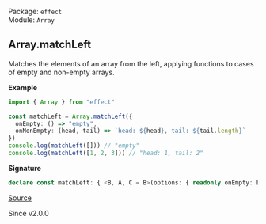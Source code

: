 Package: `effect`<br />
Module: `Array`<br />

## Array.matchLeft

Matches the elements of an array from the left, applying functions to cases of empty and non-empty arrays.

**Example**

```ts
import { Array } from "effect"

const matchLeft = Array.matchLeft({
  onEmpty: () => "empty",
  onNonEmpty: (head, tail) => `head: ${head}, tail: ${tail.length}`
})
console.log(matchLeft([])) // "empty"
console.log(matchLeft([1, 2, 3])) // "head: 1, tail: 2"
```

**Signature**

```ts
declare const matchLeft: { <B, A, C = B>(options: { readonly onEmpty: LazyArg<B>; readonly onNonEmpty: (head: A, tail: Array<A>) => C; }): (self: ReadonlyArray<A>) => B | C; <A, B, C = B>(self: ReadonlyArray<A>, options: { readonly onEmpty: LazyArg<B>; readonly onNonEmpty: (head: A, tail: Array<A>) => C; }): B | C; }
```

[Source](https://github.com/Effect-TS/effect/tree/main/packages/effect/src/Array.ts#L283)

Since v2.0.0